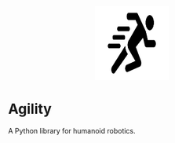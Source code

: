 <p align="center">
  <img width="150" height="150" src="https://github.com/jgphilpott/agility/blob/master/icon.png">
</p>

# Agility

A Python library for humanoid robotics.
